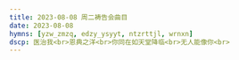 ```yaml
---
title: 2023-08-08 周二祷告会曲目
date: 2023-08-08
hymns: [yzw_zmzq, edzy_ysyyt, ntzrttjl, wrnxn]
dscp: 医治我<br>恩典之洋<br>你同在如天堂降临<br>无人能像你<br>
---
```


